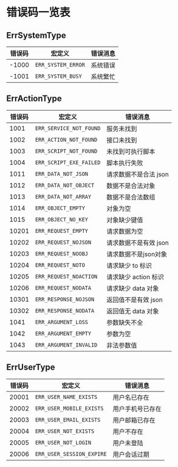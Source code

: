 # 错误码一览表

<!--@include ../../service/gateway/errors/_errormsg.md -->

## ErrSystemType

| 错误码 | 宏定义 | 错误消息 |
| ------ | ------ | -------- |
| -1000 | `ERR_SYSTEM_ERROR` | 系统错误 |
| -1001 | `ERR_SYSTEM_BUSY` | 系统繁忙 |

## ErrActionType

| 错误码 | 宏定义 | 错误消息 |
| ------ | ------ | -------- |
| 1001 | `ERR_SERVICE_NOT_FOUND` | 服务未找到 |
| 1002 | `ERR_ACTION_NOT_FOUND` | 接口未找到 |
| 1003 | `ERR_SCRIPT_NOT_FOUND` | 未找到可执行脚本 |
| 1004 | `ERR_SCRIPT_EXE_FAILED` | 脚本执行失败 |
| 1011 | `ERR_DATA_NOT_JSON` | 请求数据不是合法 json |
| 1012 | `ERR_DATA_NOT_OBJECT` | 数据不是合法对象 |
| 1013 | `ERR_DATA_NOT_ARRAY` | 数据不是合法数组 |
| 1014 | `ERR_OBJECT_EMPTY` | 对象为空 |
| 1015 | `ERR_OBJECT_NO_KEY` | 对象缺少键值 |
| 10201 | `ERR_REQUEST_EMPTY` | 请求数据为空 |
| 10202 | `ERR_REQUEST_NOJSON` | 请求数据不是有效 json |
| 10203 | `ERR_REQUEST_NOOBJ` | 请求数据不是json对象 |
| 10204 | `ERR_REQUEST_NOTO` | 请求缺少 to 标识 |
| 10205 | `ERR_REQUEST_NOACTION` | 请求缺少 action 标识 |
| 10206 | `ERR_REQUEST_NODATA` | 请求缺少 data 对象 |
| 10301 | `ERR_RESPONSE_NOJSON` | 返回值不是有效 json |
| 10302 | `ERR_RESPONSE_NODATA` | 返回值无 data 对象 |
| 1041 | `ERR_ARGUMENT_LOSS` | 参数缺失不全 |
| 1042 | `ERR_ARGUMENT_EMPTY` | 参数为空 |
| 1043 | `ERR_ARGUMENT_INVALID` | 非法参数值 |

## ErrUserType

| 错误码 | 宏定义 | 错误消息 |
| ------ | ------ | -------- |
| 20001 | `ERR_USER_NAME_EXISTS` | 用户名已存在 |
| 20002 | `ERR_USER_MOBILE_EXISTS` | 用户手机号已存在 |
| 20003 | `ERR_USER_EMAIL_EXISTS` | 用户邮箱已存在 |
| 20004 | `ERR_USER_NOT_EXISTS` | 用户不存在 |
| 20005 | `ERR_USER_NOT_LOGIN` | 用户未登陆 |
| 20006 | `ERR_USER_SESSION_EXPIRE` | 用户会话过期 |

<!--@include/ -->
